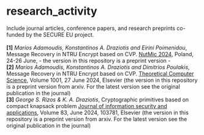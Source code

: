 # research_activity
Include journal articles, conference papers, and research preprints co-funded by the SECURE EU project.<br><br>
**[1]** _Marios Adamoudis, Konstantinos A. Draziotis and Eirini Poimenidou_, Message Recovery in NTRU Encrypt based on CVP. [NutMic 2024](https://nutmic2024.usz.edu.pl/contributed-talks/), Poland, 24-26 June, - the version in this repository is a preprint version - <br>
**[2]** _Marios Adamoudis, Konstantinos A. Draziotis and Dimitrios Poulakis_, Message Recovery in NTRU Encrypt based on CVP. [Theoretical Computer Science](https://www.sciencedirect.com/science/article/pii/S0304397524001932?dgcid=coauthor), Volume 1001, 27 June 2024, Elsevier (the version in this repository is a preprint version from arxiv. For the latest version see the original publication in the journal) <br>
**[3]** _George S. Rizos & K. A. Draziotis_, Cryptographic primitives based on compact knapsack problem [Journal of information security and applications](https://doi.org/10.1016/j.jisa.2024.103781), Volume 83, June 2024, 103781, Elsevier (the version in this repository is a preprint version from arxiv. For the latest version see the original publication in the journal)


